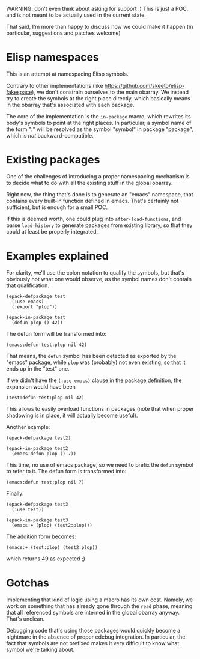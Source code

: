 WARNING: don't even think about asking for support :)
This is just a POC, and is not meant to be actually used in the current state.

That said, I'm more than happy to discuss how we could make it happen (in
particular, suggestions and patches welcome)

Elisp namespaces
================

This is an attempt at namespacing Elisp symbols.

Contrary to other implementations (like
https://github.com/skeeto/elisp-fakespace), we don't constrain ourselves to the
main obarray. We instead try to create the symbols at the right place directly,
which basically means in the obarray that's associated with each package.

The core of the implementation is the `in-package` macro, which rewrites its
body's symbols to point at the right places.
In particular, a symbol name of the form "<package>:<symbol>" will be resolved
as the symbol "symbol" in package "package", which is *not* backward-compatible.

Existing packages
=================

One of the challenges of introducing a proper namespacing mechanism is to
decide what to do with all the existing stuff in the global obarray.

Right now, the thing that's done is to generate an "emacs" namespace, that
contains every built-in function defined in emacs. That's certainly not
sufficient, but is enough for a small POC.

If this is deemed worth, one could plug into `after-load-functions`, and parse
`load-history` to generate packages from existing library, so that they could
at least be properly integrated.

Examples explained
==================

For clarity, we'll use the colon notation to qualify the symbols, but that's
obviously not what one would observe, as the symbol names don't contain
that qualification.

    (epack-defpackage test
      (:use emacs)
      (:export "plop"))
    
    (epack-in-package test
      (defun plop () 42))

The defun form will be transformed into:

    (emacs:defun test:plop nil 42)

That means, the `defun` symbol has been detected as exported by the "emacs"
package, while `plop` was (probably) not even existing, so that it ends up in
the "test" one.

If we didn't have the `(:use emacs)` clause in the package definition, the
expansion would have been

    (test:defun test:plop nil 42)

This allows to easily overload functions in packages (note that when proper
shadowing is in place, it will actually become useful).

Another example:

    (epack-defpackage test2)
    
    (epack-in-package test2
      (emacs:defun plop () 7))

This time, no use of emacs package, so we need to prefix the `defun` symbol to
refer to it. The defun form is transformed into:

    (emacs:defun test:plop nil 7)

Finally:

    (epack-defpackage test3
      (:use test))
    
    (epack-in-package test3
      (emacs:+ (plop) (test2:plop)))

The addition form becomes:

    (emacs:+ (test:plop) (test2:plop))

which returns 49 as expected ;)

Gotchas
=======

Implementing that kind of logic using a macro has its own cost. Namely, we work
on something that has already gone through the `read` phase, meaning that all
referenced symbols are interned in the global obarray anyway. That's unclean.

Debugging code that's using those packages would quickly become a nightmare in
the absence of proper edebug integration. In particular, the fact that symbols
are not prefixed makes it very difficult to know what symbol we're
talking about.
